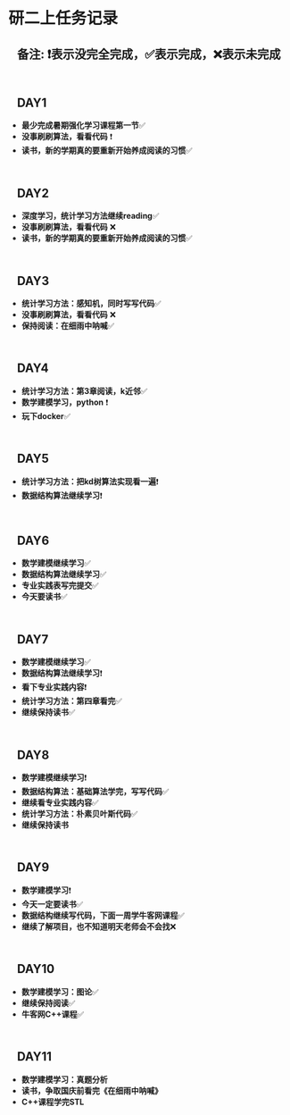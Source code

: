 # **研二上任务记录**
 ## &ensp; **备注: ❗表示没完全完成，✅表示完成，❌表示未完成** 

## <br>&ensp; **DAY1**
- **最少完成暑期强化学习课程第一节**✅
- **没事刷刷算法，看看代码** ❗
- **读书，新的学期真的要重新开始养成阅读的习惯**✅

## <br>&ensp; **DAY2**
- **深度学习，统计学习方法继续reading**✅
- **没事刷刷算法，看看代码** ❌
- **读书，新的学期真的要重新开始养成阅读的习惯**✅

## <br>&ensp; **DAY3**
- **统计学习方法：感知机，同时写写代码**✅
- **没事刷刷算法，看看代码** ❌
- **保持阅读：在细雨中呐喊**✅
  
## <br>&ensp; **DAY4**
- **统计学习方法：第3章阅读，k近邻**✅
- **数学建模学习，python** ❗
- **玩下docker**✅

## <br>&ensp; **DAY5**
- **统计学习方法：把kd树算法实现看一遍**❗
- **数据结构算法继续学习**❗

## <br>&ensp; **DAY6**
- **数学建模继续学习**✅
- **数据结构算法继续学习**✅
- **专业实践表写完提交**✅
- **今天要读书**✅

## <br>&ensp; **DAY7**
- **数学建模继续学习**✅
- **数据结构算法继续学习**❗
- **看下专业实践内容**❗
- **统计学习方法：第四章看完**✅
- **继续保持读书**✅

## <br>&ensp; **DAY8**
- **数学建模继续学习**❗
- **数据结构算法：基础算法学完，写写代码**✅
- **继续看专业实践内容**✅
- **统计学习方法：朴素贝叶斯代码**✅
- **继续保持读书**

## <br>&ensp; **DAY9**
- **数学建模学习**❗
- **今天一定要读书**✅
- **数据结构继续写代码，下面一周学牛客网课程**✅
- **继续了解项目，也不知道明天老师会不会找**❌

## <br>&ensp; **DAY10**
- **数学建模学习：图论**✅
- **继续保持阅读**✅
- **牛客网C++课程**✅

## <br>&ensp; **DAY11**
- **数学建模学习：真题分析**
- **读书，争取国庆前看完《在细雨中呐喊》**
- **C++课程学完STL**